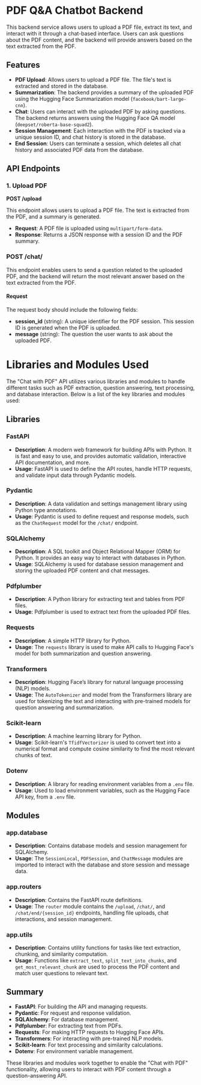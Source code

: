 # PDF Q&A Chatbot Backend

This backend service allows users to upload a PDF file, extract its text, and interact with it through a chat-based interface. Users can ask questions about the PDF content, and the backend will provide answers based on the text extracted from the PDF.

## Features
- **PDF Upload**: Allows users to upload a PDF file. The file's text is extracted and stored in the database.
- **Summarization**: The backend provides a summary of the uploaded PDF using the Hugging Face Summarization model (`facebook/bart-large-cnn`).
- **Chat**: Users can interact with the uploaded PDF by asking questions. The backend returns answers using the Hugging Face QA model (`deepset/roberta-base-squad2`).
- **Session Management**: Each interaction with the PDF is tracked via a unique session ID, and chat history is stored in the database.
- **End Session**: Users can terminate a session, which deletes all chat history and associated PDF data from the database.

## API Endpoints

### 1. Upload PDF
**POST /upload**

This endpoint allows users to upload a PDF file. The text is extracted from the PDF, and a summary is generated.

- **Request**: A PDF file is uploaded using `multipart/form-data`.
- **Response**: Returns a JSON response with a session ID and the PDF summary.




### **POST /chat/**

This endpoint enables users to send a question related to the uploaded PDF, and the backend will return the most relevant answer based on the text extracted from the PDF.

#### **Request**

The request body should include the following fields:

- **session_id** (string): A unique identifier for the PDF session. This session ID is generated when the PDF is uploaded.
- **message** (string): The question the user wants to ask about the uploaded PDF.



# Libraries and Modules Used

The "Chat with PDF" API utilizes various libraries and modules to handle different tasks such as PDF extraction, question answering, text processing, and database interaction. Below is a list of the key libraries and modules used:

## Libraries

### **FastAPI**
- **Description**: A modern web framework for building APIs with Python. It is fast and easy to use, and provides automatic validation, interactive API documentation, and more.
- **Usage**: FastAPI is used to define the API routes, handle HTTP requests, and validate input data through Pydantic models.

### **Pydantic**
- **Description**: A data validation and settings management library using Python type annotations.
- **Usage**: Pydantic is used to define request and response models, such as the `ChatRequest` model for the `/chat/` endpoint.

### **SQLAlchemy**
- **Description**: A SQL toolkit and Object Relational Mapper (ORM) for Python. It provides an easy way to interact with databases in Python.
- **Usage**: SQLAlchemy is used for database session management and storing the uploaded PDF content and chat messages.

### **Pdfplumber**
- **Description**: A Python library for extracting text and tables from PDF files.
- **Usage**: Pdfplumber is used to extract text from the uploaded PDF files.

### **Requests**
- **Description**: A simple HTTP library for Python.
- **Usage**: The `requests` library is used to make API calls to Hugging Face's model for both summarization and question answering.

### **Transformers**
- **Description**: Hugging Face’s library for natural language processing (NLP) models.
- **Usage**: The `AutoTokenizer` and model from the Transformers library are used for tokenizing the text and interacting with pre-trained models for question answering and summarization.

### **Scikit-learn**
- **Description**: A machine learning library for Python.
- **Usage**: Scikit-learn's `TfidfVectorizer` is used to convert text into a numerical format and compute cosine similarity to find the most relevant chunks of text.

### **Dotenv**
- **Description**: A library for reading environment variables from a `.env` file.
- **Usage**: Used to load environment variables, such as the Hugging Face API key, from a `.env` file.

## Modules

### **app.database**
- **Description**: Contains database models and session management for SQLAlchemy.
- **Usage**: The `SessionLocal`, `PDFSession`, and `ChatMessage` modules are imported to interact with the database and store session and message data.

### **app.routers**
- **Description**: Contains the FastAPI route definitions.
- **Usage**: The `router` module contains the `/upload`, `/chat/`, and `/chat/end/{session_id}` endpoints, handling file uploads, chat interactions, and session management.

### **app.utils**
- **Description**: Contains utility functions for tasks like text extraction, chunking, and similarity computation.
- **Usage**: Functions like `extract_text`, `split_text_into_chunks`, and `get_most_relevant_chunk` are used to process the PDF content and match user questions to relevant text.

## Summary

- **FastAPI**: For building the API and managing requests.
- **Pydantic**: For request and response validation.
- **SQLAlchemy**: For database management.
- **Pdfplumber**: For extracting text from PDFs.
- **Requests**: For making HTTP requests to Hugging Face APIs.
- **Transformers**: For interacting with pre-trained NLP models.
- **Scikit-learn**: For text processing and similarity calculations.
- **Dotenv**: For environment variable management.

These libraries and modules work together to enable the "Chat with PDF" functionality, allowing users to interact with PDF content through a question-answering API.
